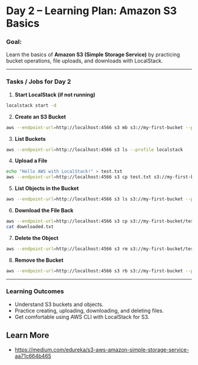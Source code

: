 # **Day 2 – Learning Plan: Amazon S3 Basics**

### **Goal:**

Learn the basics of **Amazon S3 (Simple Storage Service)** by practicing bucket operations, file uploads, and downloads with LocalStack.

---

### **Tasks / Jobs for Day 2**

1. **Start LocalStack (if not running)**

```bash
localstack start -d
```

2. **Create an S3 Bucket**

```bash
aws --endpoint-url=http://localhost:4566 s3 mb s3://my-first-bucket --profile localstack
```

3. **List Buckets**

```bash
aws --endpoint-url=http://localhost:4566 s3 ls --profile localstack
```

4. **Upload a File**

```bash
echo "Hello AWS with LocalStack!" > test.txt
aws --endpoint-url=http://localhost:4566 s3 cp test.txt s3://my-first-bucket/ --profile localstack
```

5. **List Objects in the Bucket**

```bash
aws --endpoint-url=http://localhost:4566 s3 ls s3://my-first-bucket --profile localstack
```

6. **Download the File Back**

```bash
aws --endpoint-url=http://localhost:4566 s3 cp s3://my-first-bucket/test.txt ./downloaded.txt --profile localstack
cat downloaded.txt
```

7. **Delete the Object**

```bash
aws --endpoint-url=http://localhost:4566 s3 rm s3://my-first-bucket/test.txt --profile localstack
```

8. **Remove the Bucket**

```bash
aws --endpoint-url=http://localhost:4566 s3 rb s3://my-first-bucket --profile localstack
```

---

### **Learning Outcomes**

- Understand S3 buckets and objects.
- Practice creating, uploading, downloading, and deleting files.
- Get comfortable using AWS CLI with LocalStack for S3.

## Learn More

- https://medium.com/edureka/s3-aws-amazon-simple-storage-service-aa71c664b465
